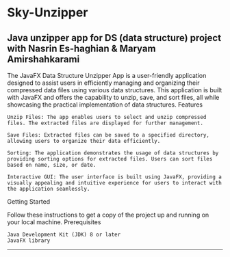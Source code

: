 # Sky-Unzipper
Java unzipper app for DS (data structure) project with Nasrin Es-haghian & Maryam Amirshahkarami
------------------------------------------------
The JavaFX Data Structure Unzipper App is a user-friendly application designed to assist users in efficiently managing and organizing their compressed data files using various data structures. This application is built with JavaFX and offers the capability to unzip, save, and sort files, all while showcasing the practical implementation of data structures.
Features

    Unzip Files: The app enables users to select and unzip compressed files. The extracted files are displayed for further management.

    Save Files: Extracted files can be saved to a specified directory, allowing users to organize their data efficiently.

    Sorting: The application demonstrates the usage of data structures by providing sorting options for extracted files. Users can sort files based on name, size, or date.

    Interactive GUI: The user interface is built using JavaFX, providing a visually appealing and intuitive experience for users to interact with the application seamlessly.

Getting Started

Follow these instructions to get a copy of the project up and running on your local machine.
Prerequisites

    Java Development Kit (JDK) 8 or later
    JavaFX library
--------------------------------------------------

